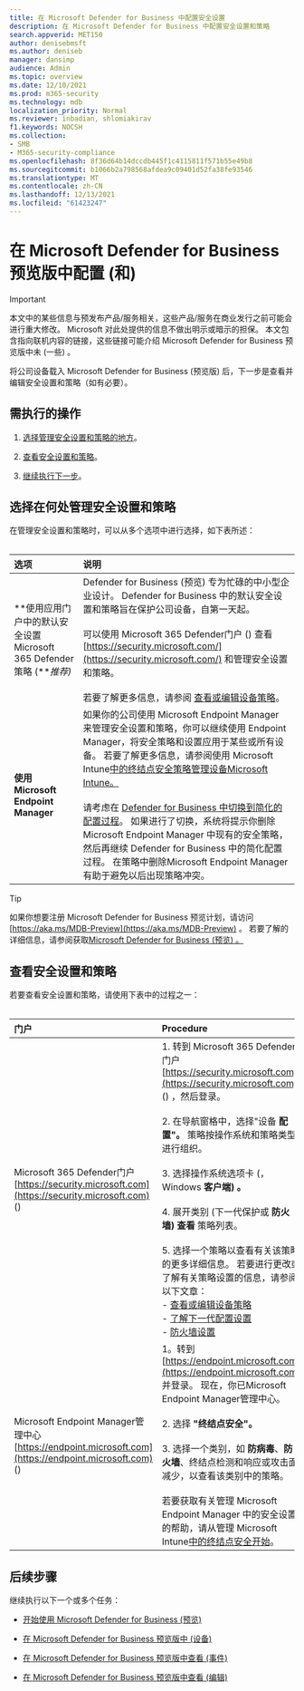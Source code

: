 ```yaml
---
title: 在 Microsoft Defender for Business 中配置安全设置
description: 在 Microsoft Defender for Business 中配置安全设置和策略
search.appverid: MET150
author: denisebmsft
ms.author: deniseb
manager: dansimp
audience: Admin
ms.topic: overview
ms.date: 12/10/2021
ms.prod: m365-security
ms.technology: mdb
localization_priority: Normal
ms.reviewer: inbadian, shlomiakirav
f1.keywords: NOCSH
ms.collection:
- SMB
- M365-security-compliance
ms.openlocfilehash: 8f36d64b14dccdb445f1c4115811f571b55e49b8
ms.sourcegitcommit: b1066b2a798568afdea9c09401d52fa38fe93546
ms.translationtype: MT
ms.contentlocale: zh-CN
ms.lasthandoff: 12/13/2021
ms.locfileid: "61423247"
---
```

# <a name="configure-your-security-settings-and-policies-in-microsoft-defender-for-business-preview"></a>在 Microsoft Defender for Business 预览版中配置 (和) 

> [!IMPORTANT]
> 本文中的某些信息与预发布产品/服务相关，这些产品/服务在商业发行之前可能会进行重大修改。 Microsoft 对此处提供的信息不做出明示或暗示的担保。 本文包含指向联机内容的链接，这些链接可能介绍 Microsoft Defender for Business 预览版中未 (一些) 。

将公司设备载入 Microsoft Defender for Business (预览版) 后，下一步是查看并编辑安全设置和策略（如有必要）。 

## <a name="what-to-do"></a>需执行的操作

1. [选择管理安全设置和策略的地方](#choose-where-to-manage-security-settings-and-policies)。

2. [查看安全设置和策略](#view-your-security-settings-and-policies)。 

3. [继续执行下一步](#next-steps)。

## <a name="choose-where-to-manage-security-settings-and-policies"></a>选择在何处管理安全设置和策略

在管理安全设置和策略时，可以从多个选项中进行选择，如下表所述： <br/><br/>

| 选项 | 说明 |
|:---|:---|
| **使用应用门户中的默认安全设置Microsoft 365 Defender策略 (***推荐)* | Defender for Business (预览) 专为忙碌的中小型企业设计。 Defender for Business 中的默认安全设置和策略旨在保护公司设备，自第一天起。<br/><br/>可以使用 Microsoft 365 Defender门户 () 查看 [https://security.microsoft.com/](https://security.microsoft.com/) 和管理安全设置和策略。<br/><br/>若要了解更多信息，请参阅 [查看或编辑设备策略](mdb-view-edit-policies.md)。 |
| **使用Microsoft Endpoint Manager** | 如果你的公司使用 Microsoft Endpoint Manager 来管理安全设置和策略，你可以继续使用 Endpoint Manager，将安全策略和设置应用于某些或所有设备。 若要了解更多信息，请参阅使用 Microsoft Intune[中的终结点安全策略管理设备Microsoft Intune。](/mem/intune/protect/endpoint-security-policy) <br/><br/>请考虑在 [Defender for Business 中切换到简化的配置过程](mdb-simplified-configuration.md)。 如果进行了切换，系统将提示你删除 Microsoft Endpoint Manager 中现有的安全策略，然后再继续 Defender for Business 中的简化配置过程。 在策略中删除Microsoft Endpoint Manager有助于避免以后出现策略冲突。 |

> [!TIP]
> 如果你想要注册 Microsoft Defender for Business 预览计划，请访问 [https://aka.ms/MDB-Preview](https://aka.ms/MDB-Preview) 。 若要了解的详细信息，请参阅获取[Microsoft Defender for Business (预览) 。 ](get-defender-business.md)

## <a name="view-your-security-settings-and-policies"></a>查看安全设置和策略

若要查看安全设置和策略，请使用下表中的过程之一：
<br/><br/>

| 门户 | Procedure |
|:---|:---|
| Microsoft 365 Defender门户 [https://security.microsoft.com](https://security.microsoft.com) ()  | 1. 转到 Microsoft 365 Defender门户 [https://security.microsoft.com](https://security.microsoft.com) () ，然后登录。 <br/><br/>2. 在导航窗格中，选择"设备 **配置"。** 策略按操作系统和策略类型进行组织。<br/><br/>3. 选择操作系统选项卡 (，Windows **客户端) 。**<br/><br/>4. 展开类别 (下一代保护或 **防火墙) 查看** 策略列表。<br/><br/>5. 选择一个策略以查看有关该策略的更多详细信息。 若要进行更改或了解有关策略设置的信息，请参阅以下文章： <br/>- [查看或编辑设备策略](mdb-view-edit-policies.md)<br/>- [了解下一代配置设置](mdb-next-gen-configuration-settings.md)<br/>- [防火墙设置](mdb-firewall.md)  |
| Microsoft Endpoint Manager管理中心 [https://endpoint.microsoft.com](https://endpoint.microsoft.com) ()  | 1。转到 [https://endpoint.microsoft.com](https://endpoint.microsoft.com) 并登录。 现在，你已Microsoft Endpoint Manager管理中心。<br/><br/>2. 选择 **"终结点安全"。**<br/><br/>3. 选择一个类别，如 **防病毒**、**防火墙**、终结点检测和响应或攻击面减少，以查看该类别中的策略。 <br/><br/>若要获取有关管理 Microsoft Endpoint Manager 中的安全设置的帮助，请从管理 Microsoft Intune[中的终结点安全开始](/mem/intune/protect/endpoint-security)。 |

## <a name="next-steps"></a>后续步骤

继续执行以下一个或多个任务：

- [开始使用 Microsoft Defender for Business (预览) ](mdb-get-started.md)

- [在 Microsoft Defender for Business 预览版中 (设备) ](mdb-manage-devices.md)

- [在 Microsoft Defender for Business 预览版中查看 (事件) ](mdb-view-manage-incidents.md)

- [在 Microsoft Defender for Business 预览版中查看 (编辑) ](mdb-view-edit-policies.md)

